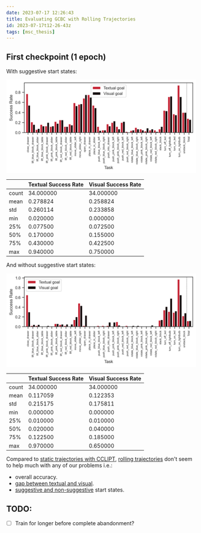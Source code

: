 ```yaml
---
date: 2023-07-17 12:26:43
title: Evaluating GCBC with Rolling Trajectories
id: 2023-07-17t12-26-43z
tags: [msc_thesis]
---
```


## First checkpoint (1 epoch)

With suggestive start states:

![gcbc cclipt non sug start ninth](./images/gcbc_rolling_sug_start_second.png)

|       | Textual Success Rate | Visual Success Rate |
| ----- | -------------------- | ------------------- |
| count | 34.000000            | 34.000000           |
| mean  | 0.278824             | 0.258824            |
| std   | 0.260114             | 0.233858            |
| min   | 0.020000             | 0.000000            |
| 25%   | 0.077500             | 0.072500            |
| 50%   | 0.170000             | 0.155000            |
| 75%   | 0.430000             | 0.422500            |
| max   | 0.940000             | 0.750000            |

And without suggestive start states:

![gcbc cclipt non sug start ninth](./images/gcbc_rolling_non_sug_start_second.png)

|       | Textual Success Rate | Visual Success Rate |
| ----- | -------------------- | ------------------- |
| count | 34.000000            | 34.000000           |
| mean  | 0.117059             | 0.122353            |
| std   | 0.215175             | 0.175811            |
| min   | 0.000000             | 0.000000            |
| 25%   | 0.010000             | 0.010000            |
| 50%   | 0.020000             | 0.040000            |
| 75%   | 0.122500             | 0.185000            |
| max   | 0.970000             | 0.650000            |

Compared to [static trajectories with CCLIPT](2023-07-13t17-03-51z.md),
[rolling trajectories](2023-07-11t12-33-17z.md) don't seem to help much with any
of our problems i.e.:

- overall accuracy.
- [gap between textual and visual](2023-07-11t11-38-00z.md).
- [suggestive and non-suggestive](2023-07-11t12-12-49z.md) start states.

## TODO:

- [ ] Train for longer before complete abandonment?
